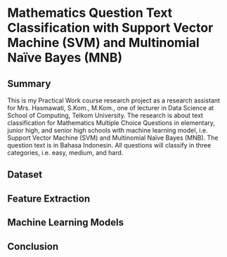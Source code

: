 # Mathematics Question Text Classification with Support Vector Machine (SVM) and Multinomial Naïve Bayes (MNB)

## Summary
This is my Practical Work course research project as a research assistant for Mrs. Hasmawati, S.Kom., M.Kom., one of lecturer in Data Science at School of Computing, Telkom University. The research is about text classification for Mathematics Multiple Choice Questions in elementary, junior high, and senior high schools with machine learning model, i.e. Support Vector Machine (SVM) and Multinomial Naïve Bayes (MNB). The question text is in Bahasa Indonesin. All questions will classify in three categories, i.e. easy, medium, and hard.

## Dataset

## Feature Extraction

## Machine Learning Models

## Conclusion

